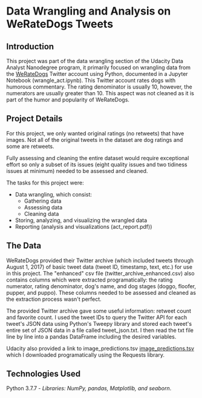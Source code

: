 # Data Wrangling and Analysis on WeRateDogs Tweets

## Introduction
This project was part of the data wrangling section of the Udacity Data Analyst Nanodegree program, it primarily focused on wrangling data from the [WeRateDogs](https://twitter.com/dog_rates) Twitter account using Python, documented in a Jupyter Notebook (wrangle_act.ipynb). This Twitter account rates dogs with humorous commentary. The rating denominator is usually 10, however, the numerators are usually greater than 10. This aspect was not cleaned as it is part of the humor and popularity of WeRateDogs.

## Project Details
For this project, we only wanted original ratings (no retweets) that have images. Not all of the original tweets in the dataset are dog ratings and some are retweets.

Fully assessing and cleaning the entire dataset would require exceptional effort so only a subset of its issues (eight quality issues and two tidiness issues at minimum) needed to be assessed and cleaned.

The tasks for this project were:
- Data wrangling, which consist:
  - Gathering data
  - Assessing data
  - Cleaning data
- Storing, analyzing, and visualizing the wrangled data
- Reporting  (analysis and visualizations (act_report.pdf))

## The Data
WeRateDogs provided their Twitter archive (which included tweets through August 1, 2017) of basic tweet data (tweet ID, timestamp, text, etc.) for use in this project. The "enhanced" csv file (twitter_archive_enhanced.csv) also contains columns which were extracted programatically: the rating numerator, rating denominator, dog's name, and dog stages (doggo, floofer, pupper, and puppo). These columns needed to be assessed and cleaned as the extraction process wasn't perfect.

The provided Twitter archive gave some useful information: retweet count and favorite count. I used the tweet IDs to query the Twitter API for each tweet's JSON data using Python's Tweepy library and stored each tweet's entire set of JSON data in a file called tweet_json.txt. I then read the txt file line by line into a pandas DataFrame including the desired variables.

Udacity also provided a link to image_predictions.tsv  [image_predictions.tsv](https://d17h27t6h515a5.cloudfront.net/topher/2017/August/599fd2ad_image-predictions/image-predictions.tsv) which I downloaded programatically using the Requests library.

## Technologies Used
Python 3.7.7 -  *Libraries: NumPy, pandas, Matplotlib, and seaborn*.
